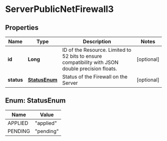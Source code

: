 

# ServerPublicNetFirewall3


## Properties

| Name | Type | Description | Notes |
|------------ | ------------- | ------------- | -------------|
|**id** | **Long** | ID of the Resource. Limited to 52 bits to ensure compatibility with JSON double precision floats.  |  [optional] |
|**status** | [**StatusEnum**](#StatusEnum) | Status of the Firewall on the Server |  [optional] |



## Enum: StatusEnum

| Name | Value |
|---- | -----|
| APPLIED | &quot;applied&quot; |
| PENDING | &quot;pending&quot; |



